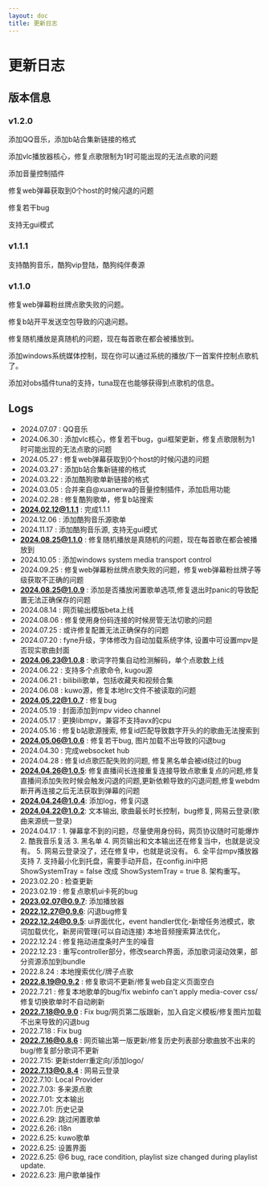 ```yaml
---
layout: doc
title: 更新日志
---
```



# 更新日志

## 版本信息

### v1.2.0

添加QQ音乐，添加b站合集新链接的格式

添加vlc播放器核心，修复点歌限制为1时可能出现的无法点歌的问题

添加音量控制插件

修复web弹幕获取到0个host的时候闪退的问题

修复若干bug

支持无gui模式

### v1.1.1

支持酷狗音乐，酷狗vip登陆，酷狗纯伴奏源


### v1.1.0

修复web弹幕粉丝牌点歌失败的问题。

修复b站开平发送空包导致的闪退问题。

修复随机播放是真随机的问题，现在每首歌在都会被播放到。

添加windows系统媒体控制，现在你可以通过系统的播放/下一首案件控制点歌机了。

添加对obs插件tuna的支持，tuna现在也能够获得到点歌机的信息。


## Logs
- 2024.07.07       : QQ音乐
- 2024.06.30       : 添加vlc核心，修复若干bug，gui框架更新，修复点歌限制为1时可能出现的无法点歌的问题
- 2024.05.27       : 修复web弹幕获取到0个host的时候闪退的问题
- 2024.03.27       : 添加b站合集新链接的格式
- 2024.03.22       : 添加酷狗歌单新链接的格式
- 2024.03.05       : 合并来自@xuanerwa的音量控制插件，添加启用功能
- 2024.02.28       : 修复酷狗歌单，修复b站搜索
- **2024.02.12@1.1.1** : 完成1.1.1
- 2024.12.06       : 添加酷狗音乐源歌单
- 2024.11.17       : 添加酷狗音乐源, 支持无gui模式
- **2024.08.25@1.1.0** : 修复随机播放是真随机的问题，现在每首歌在都会被播放到
- 2024.10.05       : 添加windows system media transport control
- 2024.09.25       : 修复web弹幕粉丝牌点歌失败的问题，修复web弹幕粉丝牌子等级获取不正确的问题
- **2024.08.25@1.0.9** : 添加是否播放闲置歌单选项,修复退出时panic的导致配置无法正确保存的问题
- 2024.08.14       : 网页输出模版beta上线
- 2024.08.06       : 修复使用身份码连接的时候房管无法切歌的问题
- 2024.07.25       : 或许修复配置无法正确保存的问题
- 2024.07.20       : fyne升级，字体修改为自动加载系统字体, 设置中可设置mpv是否现实歌曲封面
- **2024.06.23@1.0.8** : 歌词字符集自动检测解码，单个点歌数上线
- 2024.06.22       : 支持多个点歌命令, kugou源
- 2024.06.21       : bilibili歌单，包括收藏夹和视频合集
- 2024.06.08       : kuwo源，修复本地lrc文件不被读取的问题
- **2024.05.22@1.0.7** : 修复bug
- 2024.05.19       : 封面添加到mpv video channel
- 2024.05.17       : 更换libmpv，兼容不支持avx的cpu
- 2024.05.16       : 修复b站歌源搜索, 修复id匹配导致数字开头的的歌曲无法搜索到
- **2024.05.06@1.0.6** : 修复若干bug, 图片加载不出导致的闪退bug
- 2024.04.30       : 完成websocket hub
- 2024.04.28       : 修复id点歌匹配失败的问题, 修复黑名单会被id绕过的bug
- **2024.04.26@1.0.5**: 修复直播间长连接重复连接导致点歌重复点的问题,修复直播间添加失败时候会触发闪退的问题,更新依赖导致的闪退问题,修复webdm断开再连接之后无法获取到弹幕的问题
- **2024.04.24@1.0.4**: 添加log，修复闪退
- **2024.04.22@1.0.2**: 文本输出, 歌曲最长时长控制，bug修复, 网易云登录(歌曲来源统一登录)
- 2024.04.17      : 1. 弹幕拿不到的问题，尽量使用身份码，网页协议随时可能爆炸
                    2. 酷我音乐复活
                    3. 黑名单
                    4. 网页输出和文本输出还在修复当中，也就是说没有。
                    5. 网易云登录没了，还在修复中，也就是说没有。
                    6. 全平台mpv播放器支持
                    7. 支持最小化到托盘，需要手动开启，在config.ini中把ShowSystemTray  = false 改成 ShowSystemTray  = true
                    8. 架构重写。
- 2023.02.20      : 检查更新
- 2023.02.19      : 修复点歌机ui卡死的bug
- **2023.02.07@0.9.7**: 添加播放器
- **2022.12.27@0.9.6**: 闪退bug修复
- **2022.12.24@0.9.5**: ui界面优化，event handler优化-新增任务池模式，歌词加载优化，新房间管理(可以自动连接)
                    本地音频搜索算法优化，
- 2022.12.24      : 修复拖动进度条时产生的噪音
- 2022.12.23      : 重写controller部分，修改search界面，添加歌词滚动效果，部分资源添加到bundle
- 2022.8.24       : 本地搜索优化/牌子点歌
- **2022.8.19@0.9.2** : 修复歌词不更新/修复web自定义页面空白
- 2022.7.21       : 修复本地歌单的bug/fix webinfo can't apply media-cover css/修复切换歌单时不自动刷新
- **2022.7.18@0.9.0** : Fix bug/网页第二版跟新，加入自定义模板/修复图片加载不出来导致的闪退bug
- 2022.7.18       : Fix bug
- **2022.7.16@0.8.6** : 网页输出第一版更新/修复历史列表部分歌曲放不出来的bug/修复部分歌词不更新
- 2022.7.15:        更新stderr重定向/添加logo/
- **2022.7.13@0.8.4** : 网易云登录
- 2022.7.10:        Local Provider
- 2022.7.03:        多来源点歌
- 2022.7.01:        文本输出
- 2022.7.01:        历史记录
- 2022.6.29:        跳过闲置歌单
- 2022.6.26:        i18n
- 2022.6.25:        kuwo歌单
- 2022.6.25:        设置界面
- 2022.6.25:        @6 bug, race condition, playlist size changed during playlist update.
- 2022.6.23:        用户歌单操作